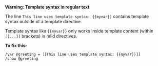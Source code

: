 **Warning: Template syntax in regular text**

The line `This line uses template syntax: {{myvar}}` contains template syntax outside of a template directive.

Template syntax like `{{myvar}}` only works inside template content (within `[[...]]` brackets) in mlld directives.

**To fix this:**
```mlld
/var @greeting = [[This line uses template syntax: {{myvar}}]]
/show @greeting
```